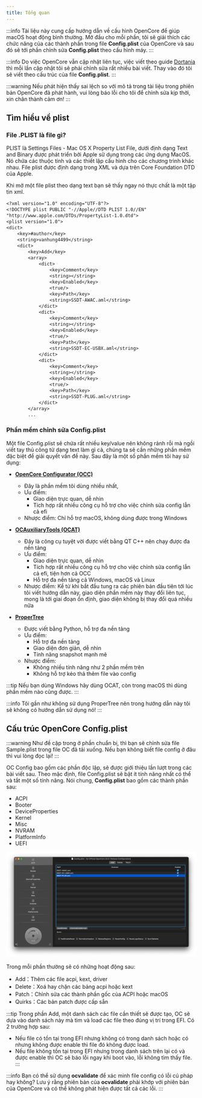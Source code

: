 ```yaml
---
title: Tổng quan 
---
```


:::info
Tài liệu này cung cấp hướng dẫn về cấu hình OpenCore để giúp macOS hoạt động bình thường. Mở đầu cho mỗi phần, tôi sẽ giải thích các chức năng của các thành phần trong file **Config.plist** của OpenCore và sau đó sẽ tới phần chỉnh sửa **Config.plist** theo cấu hình máy.
:::

:::info
Do việc OpenCore vẫn cập nhật liên tục, việc viết theo guide [Dortania](https://dortania.github.io/OpenCore-Install-Guide/) thì mỗi lần cập nhật tôi sẽ phải chỉnh sửa rất nhiều bài viết. Thay vào đó tôi sẽ viết theo cấu trúc của file **Config.plist**.
:::

:::warning
Nếu phát hiện thấy sai lệch so với mô tả trong tài liệu trong phiên bản OpenCore đã phát hành, vui lòng báo lỗi cho tôi để chỉnh sửa kịp thời, xin chân thành cảm ơn!
:::

## Tìm hiểu về **plist**

### File .PLIST là file gì?

PLIST là Settings Files - Mac OS X Property List File, dưới định dạng Text and Binary được phát triển bởi Apple sử dụng trong các ứng dụng MacOS. Nó chứa các thuộc tính và các thiết lập cấu hình cho các chương trình khác nhau. File plist được định dạng trong XML và dựa trên Core Foundation DTD của Apple.

Khi mở một file plist theo dạng text bạn sẽ thấy ngay nó thực chất là một tập tin xml.

```plist title='Config.plist'
<?xml version="1.0" encoding="UTF-8"?>
<!DOCTYPE plist PUBLIC "-//Apple//DTD PLIST 1.0//EN" "http://www.apple.com/DTDs/PropertyList-1.0.dtd">
<plist version="1.0">
<dict>
	<key>#author</key>
	<string>vanhung4499</string>
	<dict>
		<key>Add</key>
		<array>
			<dict>
				<key>Comment</key>
				<string></string>
				<key>Enabled</key>
				<true/>
				<key>Path</key>
				<string>SSDT-AWAC.aml</string>
			</dict>
			<dict>
				<key>Comment</key>
				<string></string>
				<key>Enabled</key>
				<true/>
				<key>Path</key>
				<string>SSDT-EC-USBX.aml</string>
			</dict>
			<dict>
				<key>Comment</key>
				<string></string>
				<key>Enabled</key>
				<true/>
				<key>Path</key>
				<string>SSDT-PLUG.aml</string>
			</dict>
		</array>
        ...
```

### Phần mềm chỉnh sửa Config.plist

Một file Config.plist sẽ chứa rất nhiều key/value nên không rảnh rỗi mà ngồi viết tay thủ công từ dạng text làm gì cả, chúng ta sẽ cần những phần mềm đặc biệt để giải quyết vấn đề này. Sau đây là một số phần mềm tôi hay sử dụng:

+ [**OpenCore Configurator (OCC)**](https://mackie100projects.altervista.org/opencore-configurator/)
  + Đây là phần mềm tôi dùng nhiều nhất, 
  + Ưu điểm: 
    + Giao diện trực quan, dễ nhìn
    + Tích hợp rất nhiều công cụ hỗ trợ cho việc chỉnh sửa config lẫn cả efi
  + Nhược điểm: Chỉ hỗ trợ macOS, không dùng được trong Windows

+ [**OCAuxiliaryTools (OCAT)**](https://github.com/ic005k/OCAuxiliaryTools)
  + Đây là công cụ tuyệt vời được viết bằng QT C++ nên chạy được đa nền tảng
  + Ưu điểm: 
    + Giao diện trực quan, dễ nhìn
    + Tích hợp rất nhiều công cụ hỗ trợ cho việc chỉnh sửa config lẫn cả efi, tiện hơn cả OCC
    + Hỗ trợ đa nền tảng cả Windows, macOS và Linux 
  + Nhược điểm: Kể từ khi bắt đầu tung ra các phiên bản đầu tiên tới lúc tôi viết hướng dẫn này, giao diện phần mềm này thay đổi liên tục, mong là tới giai đoạn ổn định, giao diện không bị thay đổi quá nhiều nữa
    
+ [**ProperTree**](https://github.com/corpnewt/ProperTree)
  + Được viết bằng Python, hỗ trợ đa nền tảng
  + Ưu điểm:
    + Hỗ trợ đa nền tảng
    + Giao diện đơn giản, dễ nhìn
    + Tính năng snapshot mạnh mẽ
  + Nhược điểm:
    + Không nhiều tính năng như 2 phần mềm trên
    + Không hỗ trợ kéo thả thêm file vào config

:::tip
Nếu bạn dùng Windows hãy dùng OCAT, còn trong macOS thì dùng phần mềm nào cũng được.
:::

:::info
Tôi gần như không sử dụng ProperTree nên trong hướng dẫn này tôi sẽ không có hướng dẫn sử dụng nó!
:::

## Cấu trúc OpenCore Config.plist

:::warning
Như đề cập trong ở phần chuẩn bị, thì bạn sẽ chỉnh sửa file Sample.plist trong file OC đã tải xuống. Nếu bạn không biết file config ở đâu thì vui lòng đọc lại!
:::


OC Config bao gồm các phần độc lập, sẽ được giới thiệu lần lượt trong các bài viết sau. Theo mặc định, file Config.plist sẽ bật ít tính năng nhất có thể và tắt một số tính năng. Nói chung, **Config.plist** bao gồm các thành phần sau:

+ ACPI
+ Booter
+ DeviceProperties
+ Kernel
+ Misc
+ NVRAM
+ PlatformInfo
+ UEFI

![occ](/img/docs/opencore-config/occ.png)

Trong mỗi phần thường sẽ có những hoạt động sau:

+ Add：Thêm các file acpi, kext, driver
+ Delete：Xoá hay chặn các bảng acpi hoặc kext
+ Patch：Chỉnh sửa các thành phần gốc của ACPI hoặc macOS
+ Quirks：Các bản patch được cấp sẵn

:::tip
Trong phần Add, một danh sách các file cần thiết sẽ được tạo, OC sẽ dựa vào danh sách này mà tìm và load các file theo đúng vị trí trong EFI. Có 2 trường hợp sau:
- Nếu file có tồn tại trong EFI nhưng không có trong danh sách hoặc có nhưng không được enable thì file đó không được load. 
- Nếu file không tồn tại trong EFI nhưng trong danh sách trên lại có và được enable thì OC sẽ báo lỗi ngay khi boot vào, lỗi không tìm thấy file.
:::

:::info
Bạn có thể sử dụng **ocvalidate** để xác minh file config có lỗi cú pháp hay không? Lưu ý rằng phiên bản của **ocvalidate** phải khớp với phiên bản của OpenCore và có thể không phát hiện được tất cả các lỗi.
:::

